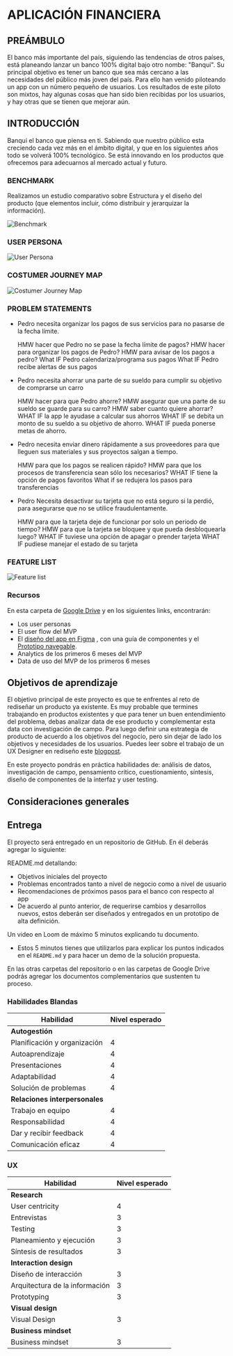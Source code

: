 # APLICACIÓN FINANCIERA

## PREÁMBULO

El banco más importante del país, siguiendo las tendencias de otros países, está
planeando lanzar un banco 100% digital bajo otro nombe: "Banqui". Su principal
objetivo es tener un banco que sea más cercano a las necesidades del público más
joven del país. Para ello han venido piloteando un app con un número pequeño de
usuarios. Los resultados de este piloto son mixtos, hay algunas cosas que han
sido bien recibidas por los usuarios, y hay otras que se tienen que mejorar aún.

## INTRODUCCIÓN
Banqui el banco que piensa en ti. Sabiendo que nuestro público esta creciendo cada vez más en el ámbito digital, y que en los siguientes años todo se volverá 100% tecnológico. Se está innovando en los productos que ofrecemos para adecuarnos al mercado actual y futuro.

### BENCHMARK 

Realizamos un estudio comparativo sobre Estructura y el diseño del producto (que elementos incluir, cómo distribuir y jerarquizar la información).

![Benchmark](https://user-images.githubusercontent.com/51204770/65444049-de216500-ddf4-11e9-87d2-e9df54bb8992.png)

### USER PERSONA 

![User Persona](https://user-images.githubusercontent.com/51204770/65444345-77507b80-ddf5-11e9-98b3-e4334b6d9ecd.png)

### COSTUMER JOURNEY MAP 

![Costumer Journey Map](https://user-images.githubusercontent.com/51204770/65444451-a7981a00-ddf5-11e9-923b-5fb3da684fa3.png)


### PROBLEM STATEMENTS

- Pedro necesita organizar los pagos de sus servicios para no pasarse de la fecha límite.

  HMW hacer que Pedro no se pase la fecha límite de pagos?
  HMW hacer para organizar los pagos de Pedro?
  HMW para avisar de los pagos a pedro?
  What IF  Pedro calendariza/programa sus pagos
  What IF Pedro recibe alertas de sus pagos

- Pedro necesita ahorrar una parte de su sueldo para cumplir su objetivo de comprarse un carro

  HMW hacer para que Pedro ahorre?
  HMW asegurar que una parte de su sueldo se guarde para su carro?
  HMW saber cuanto quiere ahorrar?
  WHAT IF la app le ayudase a calcular sus ahorros
  WHAT IF se debita un monto de su sueldo a su objetivo de ahorro.
  WHAT IF pueda ponerse metas de ahorro.

- Pedro necesita enviar dinero  rápidamente a sus proveedores para que lleguen sus materiales y sus proyectos salgan a tiempo. 

  HMW para que los pagos se realicen rápido?
  HMW para que los procesos de transferencia sean sólo los necesarios?
  WHAT IF tiene la opción de pagos favoritos
  What if se redujera los pasos para transferencias 

- Pedro Necesita desactivar su tarjeta que no está seguro si la perdió, para asegurarse que no se utilice fraudulentamente.

  HMW para que la  tarjeta deje de funcionar por solo un periodo de tiempo?
  HMW para que la tarjeta se bloquee y que pueda desbloquearla luego?
  WHAT IF tuviese una opción de apagar o prender tarjeta
  WHAT IF pudiese manejar el estado de su tarjeta

### FEATURE LIST

![Feature list](https://user-images.githubusercontent.com/51204770/65445640-4f164c00-ddf8-11e9-89dc-7e219f84d486.png)
























### Recursos

En esta carpeta de [Google Drive](https://drive.google.com/drive/folders/1etdcDyoN7C038ti_i4RhavK2DWEAc1yH?usp=sharing) y en los siguientes
links, encontrarán:

- Los user personas
- El user flow del MVP
- El [diseño del app en Figma](https://www.figma.com/file/im1tb4vPyt9bMVlhzqlHIR/S02E01-App-Financiera?node-id=0%3A1)
  , con una guía de componentes y el [Prototipo navegable](https://marvelapp.com/1hj56576/screen/60926857).
- Analytics de los primeros 6 meses del MVP
- Data de uso del MVP de los primeros 6 meses

## Objetivos de aprendizaje

El objetivo principal de este proyecto es que te enfrentes al reto de rediseñar
un producto ya existente. Es muy probable que termines trabajando en productos
existentes y que para tener un buen entendimiento del problema, debas analizar
data de ese producto y complementar esta data con investigación de campo. Para
luego definir una estrategia de producto de acuerdo a los objetivos del negocio,
pero sin dejar de lado los objetivos y necesidades de los usuarios. Puedes leer
sobre el trabajo de un UX Designer en rediseño este [blogpost](https://blog.continuum.cl/preguntas-para-dejar-de-ser-ux-designer-y-empezar-a-ser-un-ux-redesigner-143e5467ec8d).

En este proyecto pondrás en práctica habilidades de: análisis de datos,
investigación de campo, pensamiento crítico, cuestionamiento, síntesis, diseño
de componentes de la interfaz y user testing.

## Consideraciones generales


## Entrega

El proyecto será entregado en un repositorio de GitHub. En él deberás agregar
lo siguiente:

README.md  detallando:

* Objetivos iniciales del proyecto
* Problemas encontrados tanto a nivel de negocio como a nivel de usuario
* Recomendaciones de próximos pasos para el banco con respecto al app
* De acuerdo al punto anterior, de requerirse cambios y desarrollos nuevos,
  estos deberán ser diseñados y entregados en un prototipo de alta definición.

Un video en Loom de máximo 5 minutos explicando tu documento.
* Estos 5 minutos tienes que utilizarlos para explicar los puntos indicados en
  el `README.md` y para hacer un demo de la solución propuesta.

En las otras carpetas del repositorio o en las carpetas de Google Drive podrás
agregar los documentos complementarios que sustenten tu proceso.



### Habilidades Blandas

| Habilidad                    | Nivel esperado |
|------------------------------|----------------|
| **Autogestión**                               |
| Planificación y organización | 4              |
| Autoaprendizaje              | 4              |
| Presentaciones               | 4              |
| Adaptabilidad                | 4              |
| Solución de problemas        | 4              |
| **Relaciones interpersonales**                |
| Trabajo en equipo            | 4              |
| Responsabilidad              | 4              |
| Dar y recibir feedback       | 4              |
| Comunicación eficaz          | 4              |

### UX

| Habilidad                      | Nivel esperado |
|--------------------------------|----------------|
| **Research**                                    |
| User centricity                | 4              |
| Entrevistas                    | 3              |
| Testing                        | 3              |
| Planeamiento y ejecución       | 3              |
| Síntesis de resultados         | 3              |
| **Interaction design**                          |
| Diseño de interacción          | 3              |
| Arquitectura de la información | 3              |
| Prototyping                    | 3              |
| **Visual design**                               |
| Visual Design                  | 3              |
| **Business mindset**                            |
| Business mindset               | 3              |